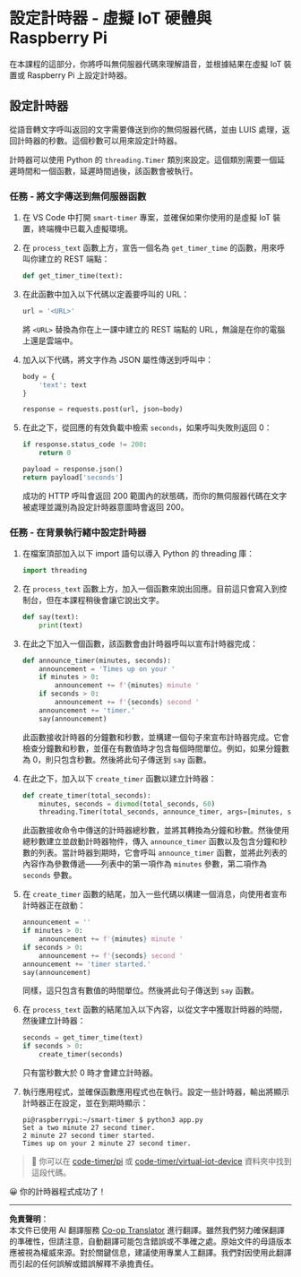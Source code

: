 <!--
CO_OP_TRANSLATOR_METADATA:
{
  "original_hash": "64ad4ddb4de81a18b7252e968f10b404",
  "translation_date": "2025-08-27T00:07:51+00:00",
  "source_file": "6-consumer/lessons/3-spoken-feedback/single-board-computer-set-timer.md",
  "language_code": "mo"
}
-->
# 設定計時器 - 虛擬 IoT 硬體與 Raspberry Pi

在本課程的這部分，你將呼叫無伺服器代碼來理解語音，並根據結果在虛擬 IoT 裝置或 Raspberry Pi 上設定計時器。

## 設定計時器

從語音轉文字呼叫返回的文字需要傳送到你的無伺服器代碼，並由 LUIS 處理，返回計時器的秒數。這個秒數可以用來設定計時器。

計時器可以使用 Python 的 `threading.Timer` 類別來設定。這個類別需要一個延遲時間和一個函數，延遲時間過後，該函數會被執行。

### 任務 - 將文字傳送到無伺服器函數

1. 在 VS Code 中打開 `smart-timer` 專案，並確保如果你使用的是虛擬 IoT 裝置，終端機中已載入虛擬環境。

1. 在 `process_text` 函數上方，宣告一個名為 `get_timer_time` 的函數，用來呼叫你建立的 REST 端點：

    ```python
    def get_timer_time(text):
    ```

1. 在此函數中加入以下代碼以定義要呼叫的 URL：

    ```python
    url = '<URL>'
    ```

    將 `<URL>` 替換為你在上一課中建立的 REST 端點的 URL，無論是在你的電腦上還是雲端中。

1. 加入以下代碼，將文字作為 JSON 屬性傳送到呼叫中：

    ```python
    body = {
        'text': text
    }
    
    response = requests.post(url, json=body)
    ```

1. 在此之下，從回應的有效負載中檢索 `seconds`，如果呼叫失敗則返回 0：

    ```python
    if response.status_code != 200:
        return 0
    
    payload = response.json()
    return payload['seconds']
    ```

    成功的 HTTP 呼叫會返回 200 範圍內的狀態碼，而你的無伺服器代碼在文字被處理並識別為設定計時器意圖時會返回 200。

### 任務 - 在背景執行緒中設定計時器

1. 在檔案頂部加入以下 import 語句以導入 Python 的 threading 庫：

    ```python
    import threading
    ```

1. 在 `process_text` 函數上方，加入一個函數來說出回應。目前這只會寫入到控制台，但在本課程稍後會讓它說出文字。

    ```python
    def say(text):
        print(text)
    ```

1. 在此之下加入一個函數，該函數會由計時器呼叫以宣布計時器完成：

    ```python
    def announce_timer(minutes, seconds):
        announcement = 'Times up on your '
        if minutes > 0:
            announcement += f'{minutes} minute '
        if seconds > 0:
            announcement += f'{seconds} second '
        announcement += 'timer.'
        say(announcement)
    ```

    此函數接收計時器的分鐘數和秒數，並構建一個句子來宣布計時器完成。它會檢查分鐘數和秒數，並僅在有數值時才包含每個時間單位。例如，如果分鐘數為 0，則只包含秒數。然後將此句子傳送到 `say` 函數。

1. 在此之下，加入以下 `create_timer` 函數以建立計時器：

    ```python
    def create_timer(total_seconds):
        minutes, seconds = divmod(total_seconds, 60)
        threading.Timer(total_seconds, announce_timer, args=[minutes, seconds]).start()
    ```

    此函數接收命令中傳送的計時器總秒數，並將其轉換為分鐘和秒數。然後使用總秒數建立並啟動計時器物件，傳入 `announce_timer` 函數以及包含分鐘和秒數的列表。當計時器到期時，它會呼叫 `announce_timer` 函數，並將此列表的內容作為參數傳遞——列表中的第一項作為 `minutes` 參數，第二項作為 `seconds` 參數。

1. 在 `create_timer` 函數的結尾，加入一些代碼以構建一個消息，向使用者宣布計時器正在啟動：

    ```python
    announcement = ''
    if minutes > 0:
        announcement += f'{minutes} minute '
    if seconds > 0:
        announcement += f'{seconds} second '    
    announcement += 'timer started.'
    say(announcement)
    ```

    同樣，這只包含有數值的時間單位。然後將此句子傳送到 `say` 函數。

1. 在 `process_text` 函數的結尾加入以下內容，以從文字中獲取計時器的時間，然後建立計時器：

    ```python
    seconds = get_timer_time(text)
    if seconds > 0:
        create_timer(seconds)
    ```

    只有當秒數大於 0 時才會建立計時器。

1. 執行應用程式，並確保函數應用程式也在執行。設定一些計時器，輸出將顯示計時器正在設定，並在到期時顯示：

    ```output
    pi@raspberrypi:~/smart-timer $ python3 app.py 
    Set a two minute 27 second timer.
    2 minute 27 second timer started.
    Times up on your 2 minute 27 second timer.
    ```

> 💁 你可以在 [code-timer/pi](../../../../../6-consumer/lessons/3-spoken-feedback/code-timer/pi) 或 [code-timer/virtual-iot-device](../../../../../6-consumer/lessons/3-spoken-feedback/code-timer/virtual-iot-device) 資料夾中找到這段代碼。

😀 你的計時器程式成功了！

---

**免責聲明**：  
本文件已使用 AI 翻譯服務 [Co-op Translator](https://github.com/Azure/co-op-translator) 進行翻譯。雖然我們努力確保翻譯的準確性，但請注意，自動翻譯可能包含錯誤或不準確之處。原始文件的母語版本應被視為權威來源。對於關鍵信息，建議使用專業人工翻譯。我們對因使用此翻譯而引起的任何誤解或錯誤解釋不承擔責任。